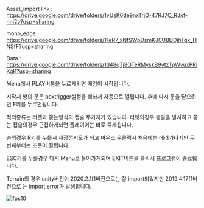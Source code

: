 
Asset_import link : https://drive.google.com/drive/folders/1vUsK6de9nxTrjO-47RJ7C_RJxf-nni2y?usp=sharing

mono_edge : https://drive.google.com/drive/folders/11eR7_xNfSWpDsmKJ0UBDDjhTqx_HNSfF?usp=sharing

Data : https://drive.google.com/drive/folders/1d48qTj8GTeRMyskB9ytzTpWvuxPRiKgK?usp=sharing


Menu에서 PLAY버튼을 누르게되면 게임이 시작됩니다.

시작시 방의 문은 boxtrigger설정을 해놔서 자동으로 열립니다.
후에 다시 문을 닫으려면 E키를 누르면됩니다.

적의종류는 터렛과 쫒는형식의 캡슐 두가지가 있습니다.
터렛의경우 총알을 발사하고
쫒는 캡슐의경우 근접하게되면 플레이어는 바로 죽게됩니다.

총의경우 R키를 누를시 재장전시도가 되고 마우스 우클릭시 처음에는 에러가나지만 두번째부터는 조준이 잘됩니다

ESC키를 누를경우 다시 Menu로 돌아가게되며 EXIT버튼을 클릭시 프로그램이 종료됩니다.

Terrain의 경우 unity버전이 2020.2.1f1버전으로는 잘 import되었지만
2019.4.17f1버전으로 는 import error가 발생합니다.



![fps10](https://github.com/kinsy3015/Unity_3D_FPS_AI_GAME/assets/62363841/bf91275d-ed08-4c13-97d9-0ae39ffe718e)
